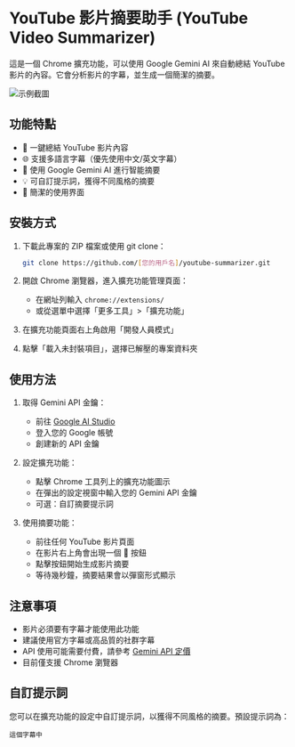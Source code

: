 # YouTube 影片摘要助手 (YouTube Video Summarizer)

這是一個 Chrome 擴充功能，可以使用 Google Gemini AI 來自動總結 YouTube 影片的內容。它會分析影片的字幕，並生成一個簡潔的摘要。

![示例截圖](screenshots/demo.png)

## 功能特點

- 🎯 一鍵總結 YouTube 影片內容
- 🌐 支援多語言字幕（優先使用中文/英文字幕）
- 🤖 使用 Google Gemini AI 進行智能摘要
- 💡 可自訂提示詞，獲得不同風格的摘要
- 📱 簡潔的使用界面

## 安裝方式

1. 下載此專案的 ZIP 檔案或使用 git clone：
   ```bash
   git clone https://github.com/[您的用戶名]/youtube-summarizer.git
   ```

2. 開啟 Chrome 瀏覽器，進入擴充功能管理頁面：
   - 在網址列輸入 `chrome://extensions/`
   - 或從選單中選擇「更多工具」>「擴充功能」

3. 在擴充功能頁面右上角啟用「開發人員模式」

4. 點擊「載入未封裝項目」，選擇已解壓的專案資料夾

## 使用方法

1. 取得 Gemini API 金鑰：
   - 前往 [Google AI Studio](https://makersuite.google.com/app/apikey)
   - 登入您的 Google 帳號
   - 創建新的 API 金鑰

2. 設定擴充功能：
   - 點擊 Chrome 工具列上的擴充功能圖示
   - 在彈出的設定視窗中輸入您的 Gemini API 金鑰
   - 可選：自訂摘要提示詞

3. 使用摘要功能：
   - 前往任何 YouTube 影片頁面
   - 在影片右上角會出現一個 📝 按鈕
   - 點擊按鈕開始生成影片摘要
   - 等待幾秒鐘，摘要結果會以彈窗形式顯示

## 注意事項

- 影片必須要有字幕才能使用此功能
- 建議使用官方字幕或高品質的社群字幕
- API 使用可能需要付費，請參考 [Gemini API 定價](https://ai.google.dev/pricing)
- 目前僅支援 Chrome 瀏覽器

## 自訂提示詞

您可以在擴充功能的設定中自訂提示詞，以獲得不同風格的摘要。預設提示詞為：
```
這個字幕中 